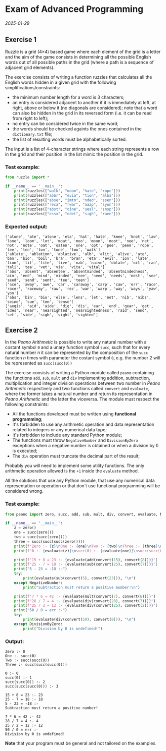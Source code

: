 # Exam of Advanced Programming

###### 2025-01-29

## Exercise 1

Ruzzle is a grid (4×4) based game where each element of the grid is a letter and the aim of the game consists in determining all the possible English words out of all possible paths in the grid (where a path is a sequence of adjacent grid elements).

The exercise consists of writing a function ruzzles that calculates all the English words hidden in a given grid with the following simplifications/constraints:
- the minimum number length for a word is 3 characters;
- an entry is considered adjacent to another if it is immediately at left, at right, above or below it (no diagonals are considered); note that a word can also be hidden in the grid in its reversed form (i.e. it can be read from right to left);
- no entry can be considered twice in the same word;
- the words should be checked againts the ones contained in the `dictionary.txt` file;
- the list of resulting words must be alphabetically sorted.

The input is a list of 4-character strings where each string represents a row in the grid and their position in the list mimic the position in the grid.

### Test example:

```py
from ruzzle import *

if __name__ == '__main__':
    print(ruzzles(["walk", "moon", "hate", "rope"]))
    print(ruzzles(["abbr", "evia", "tion", "alba"]))
    print(ruzzles(["abse", "imtn", "nded", "ssen"]))
    print(ruzzles(["reca", "rwar", "aazp", "syon"]))
    print(ruzzles(["abst", "oine", "uesl", "snsp"]))
    print(ruzzles(["essx", "ndet", "sigh", "raen"]))
```

### Expected output:

```code
['alone', 'ate', 'atone', 'eta', 'hat', 'hate', 'knee', 'knot', 'law', 'lone', 'loom', 'lot', 'moat', 'moo', 'moon', 'moot', 'nee', 'net', 'not', 'note', 'oat', 'oaten', 'one', 'opt', 'pee', 'peen', 'rope', 'tee', 'ten', 'ton', 'tone', 'too', 'walk']
['ablate', 'ablation', 'ablative', 'alb', 'alit', 'alive', 'ate', 'ban', 'bio', 'boil', 'bra', 'bran', 'eta', 'evil', 'ion', 'late', 'lion', 'lit', 'lite', 'live', 'nab', 'naive', 'oblate', 'oil', 'ran', 'tali', 'tea', 'vet', 'via', 'vita', 'vital']
['abs', 'absent', 'absentee', 'absentminded', 'absentmindedness', 'aim', 'end', 'mind', 'minded', 'nee', 'need', 'needs', 'nest', 'see', 'seed', 'send', 'sent', 'tee', 'teen']
['ace', 'away', 'awe', 'car', 'caraway', 'carp', 'caw', 'err', 'race', 'racer', 'raceway', 'raw', 'rec', 'war', 'warp', 'way', 'ways', 'yaw', 'yon']
['abs', 'bin', 'bio', 'else', 'lens', 'let', 'net', 'nib', 'nibs', 'seine', 'sue', 'ten', 'tense']
['aegis', 'aid', 'aide', 'dig', 'dis', 'ear', 'end', 'gear', 'get', 'ides', 'near', 'nearsighted', 'nearsightedness', 'raid', 'send', 'set', 'side', 'sigh', 'sight', 'sighted']
```

## Exercise 2

In the *Peano Arithmetic* is possible to write any natural number with a costant symbol `0` and a unary function symbol `succ`, such that for every natural number *n* it can be represented by the composition of the `succ` function *n* times with parameter the costant symbol `0`, e.g. the number 2 will be represented as `succ(succ(0))`

The exercise consists of writing a Python module called `peano` containing the functions `add`, `sub`, `mult` and `div` implementing addition, subtraction, multiplication and integer division operations between two number in *Peano Arithmetic* respectively and two functions called `convert` and `evaluate`, where the former takes a natural number and return its representation in *Peano Arithmetic* and the latter the viceversa. The module must respect the following constraints:

- All the functions developed must be written using **functional programming**;
- It's forbidden to use any arithmetic operation and data representation related to integers or any numerical data type;
- It's forbidden to include any standard Python module;
- The functions must throw `NegativeNumber` and `DivisionByZero` exceptions when a negative number is obtained or when a division by 0 is executed;
- The `div` operation must truncate the decimal part of the result;

Probably you will need to implement some utility functions. The only arithmetic operation allowed is the `+1` inside the `evaluate` method.

All the solutions that use any Python module, that use any numerical data representation or operation or that don't use functional programming will be considered wrong.

### Test example:

```py
from peano import zero, succ, add, sub, mult, div, convert, evaluate, NegativeNumber, DivisionByZero

if __name__ == "__main__":
    z = zero()
    one = succ(zero())
    two = succ(succ(zero()))
    three = succ(succ(succ(zero())))
    print(f"Zero :- {z}\nOne :- {one}\nTwo :- {two}\nThree :- {three}\n")
    print(f"0 :- {evaluate(z)}\nsucc(0) :- {evaluate(one)}\nsucc(succ(0)) :- {evaluate(two)}\nsucc(succ(succ(0))) :- {evaluate(three)}\n")

    print(f"15 + 8 = 23 :- {evaluate(add(convert(15), convert(8)))}")
    print(f"25 - 7 = 18 :- {evaluate(sub(convert(25), convert(7)))}")
    print("5 - 23 = -18 :-")
    try:
        print(evaluate(sub(convert(5), convert(23))), "\n")
    except NegativeNumber:
        print("Subtraction must return a positive number!\n")

    print(f"7 * 6 = 42 :- {evaluate(mult(convert(7), convert(6)))}")
    print(f"28 / 7 = 4 :- {evaluate(div(convert(28), convert(7)))}")
    print(f"25 / 2 = 12 :- {evaluate(div(convert(25), convert(2)))}")
    print("50 / 0 = err :-")
    try:
        print(evaluate(div(convert(50), convert(0))), "\n")
    except DivisionByZero:
        print("Division by 0 is undefined!")
```

### Output:

```code
Zero :- 0
One :- succ(0)
Two :- succ(succ(0))
Three :- succ(succ(succ(0)))

0 :- 0
succ(0) :- 1
succ(succ(0)) :- 2
succ(succ(succ(0))) :- 3

15 + 8 = 23 :- 23
25 - 7 = 18 :- 18
5 - 23 = -18 :-
Subtraction must return a positive number!

7 * 6 = 42 :- 42
28 / 7 = 4 :- 4
25 / 2 = 12 :- 12
50 / 0 = err :-
Division by 0 is undefined!
```

**Note** that your program must be general and not tailored on the examples.